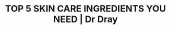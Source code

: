 ---
title: TOP 5 SKIN CARE INGREDIENTS YOU NEED | Dr Dray
description: |-
  Dermatologist Dr Dray on the top 5 skin care ingredients you need.  Must have skin care that everyone needs.  #skincare #dermatologist #drdray

  FTC: This video is sponsored by Walmart.
link: https://youtu.be/r2glNXcql_s
creator: Dr Dray
tag: Skin care ingredients
tags: skin care products you need,skincare you need,skin care things you need,must
  have skincare products,must have skincare,a skincare product you cant live without,5
  skincare ingredients you need,benefits of vaseline on skin
layout: post
---